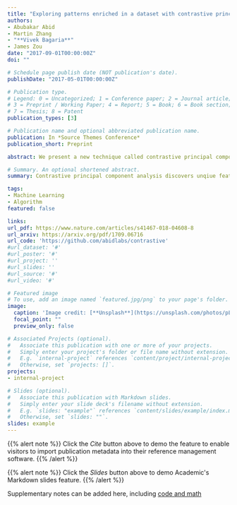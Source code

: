 ```yaml
---
title: "Exploring patterns enriched in a dataset with contrastive principal component analysis"
authors:
- Abubakar Abid
- Martin Zhang
- "**Vivek Bagaria**"
- James Zou
date: "2017-09-01T00:00:00Z"
doi: ""

# Schedule page publish date (NOT publication's date).
publishDate: "2017-05-01T00:00:00Z"

# Publication type.
# Legend: 0 = Uncategorized; 1 = Conference paper; 2 = Journal article;
# 3 = Preprint / Working Paper; 4 = Report; 5 = Book; 6 = Book section;
# 7 = Thesis; 8 = Patent
publication_types: [3]

# Publication name and optional abbreviated publication name.
publication: In *Source Themes Conference*
publication_short: Preprint

abstract: We present a new technique called contrastive principal component analysis (cPCA) that is designed to discover low-dimensional structure that is unique to a dataset, or enriched in one dataset relative to other data. The technique is a generalization of standard PCA, for the setting where multiple datasets are available - e.g. a treatment and a control group, or a mixed versus a homogeneous population - and the goal is to explore patterns that are specific to one of the datasets. We conduct a wide variety of experiments in which cPCA identifies important dataset-specific patterns that are missed by PCA, demonstrating that it is useful for many applications- subgroup discovery, visualizing trends, feature selection, denoising, and data-dependent standardization. We provide geometrical interpretations of cPCA and show that it satisfies desirable theoretical guarantees. We also extend cPCA to nonlinear settings in the form of kernel cPCA. 

# Summary. An optional shortened abstract.
summary: Contrastive principal component analysis discovers unqiue features of a given dataset relative to another dataset.

tags:
- Machine Learning
- Algorithm
featured: false

links:
url_pdf: https://www.nature.com/articles/s41467-018-04608-8
url_arxiv: https://arxiv.org/pdf/1709.06716
url_code: 'https://github.com/abidlabs/contrastive'
#url_dataset: '#'
#url_poster: '#'
#url_project: ''
#url_slides: ''
#url_source: '#'
#url_video: '#'

# Featured image
# To use, add an image named `featured.jpg/png` to your page's folder. 
image:
  caption: 'Image credit: [**Unsplash**](https://unsplash.com/photos/pLCdAaMFLTE)'
  focal_point: ""
  preview_only: false

# Associated Projects (optional).
#   Associate this publication with one or more of your projects.
#   Simply enter your project's folder or file name without extension.
#   E.g. `internal-project` references `content/project/internal-project/index.md`.
#   Otherwise, set `projects: []`.
projects:
- internal-project

# Slides (optional).
#   Associate this publication with Markdown slides.
#   Simply enter your slide deck's filename without extension.
#   E.g. `slides: "example"` references `content/slides/example/index.md`.
#   Otherwise, set `slides: ""`.
slides: example
---
```


{{% alert note %}}
Click the *Cite* button above to demo the feature to enable visitors to import publication metadata into their reference management software.
{{% /alert %}}

{{% alert note %}}
Click the *Slides* button above to demo Academic's Markdown slides feature.
{{% /alert %}}

Supplementary notes can be added here, including [code and math](https://sourcethemes.com/academic/docs/writing-markdown-latex/)

